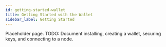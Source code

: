 ```yaml
---
id: getting-started-wallet
title: Getting Started with the Wallet
sidebar_label: Getting Started
---
```


Placeholder page. TODO: Document installing, creating a wallet, securing keys, and connecting to a node.

